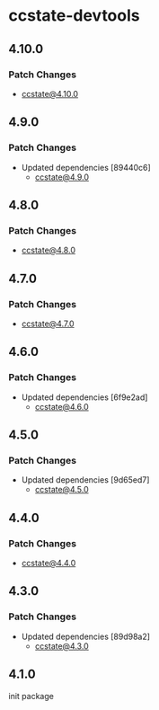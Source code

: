 # ccstate-devtools

## 4.10.0

### Patch Changes

- ccstate@4.10.0

## 4.9.0

### Patch Changes

- Updated dependencies [89440c6]
  - ccstate@4.9.0

## 4.8.0

### Patch Changes

- ccstate@4.8.0

## 4.7.0

### Patch Changes

- ccstate@4.7.0

## 4.6.0

### Patch Changes

- Updated dependencies [6f9e2ad]
  - ccstate@4.6.0

## 4.5.0

### Patch Changes

- Updated dependencies [9d65ed7]
  - ccstate@4.5.0

## 4.4.0

### Patch Changes

- ccstate@4.4.0

## 4.3.0

### Patch Changes

- Updated dependencies [89d98a2]
  - ccstate@4.3.0

## 4.1.0

init package
